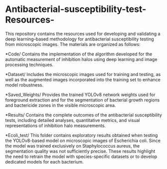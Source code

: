 # Antibacterial-susceptibility-test-Resources-
This repository contains the resources used for developing and validating a deep learning–based methodology for antibacterial susceptibility testing from microscopic images. The materials are organized as follows:

   *Code/
   Contains the implementation of the algorithm developed for the automatic measurement of inhibition halos using deep learning and image processing techniques.

   *Dataset/
   Includes the microscopic images used for training and testing, as well as the augmented images incorporated into the training set to enhance model robustness.

   *Saved_Weights/
   Provides the trained YOLOv8 network weights used for foreground extraction and for the segmentation of bacterial growth regions and bactericide zones in the visible microscopic area.

   *Results/
   Contains the complete outcomes of the antibacterial susceptibility tests, including detailed analyses, quantitative metrics, and visual representations of inhibition halo measurements.

   *Ecoli_test/
   This folder contains exploratory results obtained when testing the YOLOv8-based model on microscopic images of Escherichia coli. Since the model was trained exclusively on Staphylococcus aureus, the segmentation quality was not sufficiently precise. These results highlight the need to retrain the model with species-specific datasets or to develop dedicated models for each bacterium.
